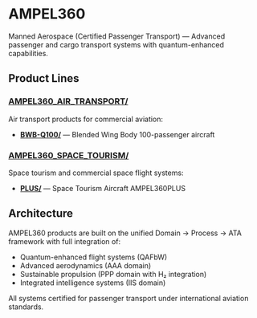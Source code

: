 # AMPEL360

Manned Aerospace (Certified Passenger Transport) — Advanced passenger and cargo transport systems with quantum-enhanced capabilities.

## Product Lines

### [AMPEL360_AIR_TRANSPORT/](./AMPEL360_AIR_TRANSPORT/)
Air transport products for commercial aviation:
- **[BWB-Q100/](./AMPEL360_AIR_TRANSPORT/BWB-Q100/)** — Blended Wing Body 100-passenger aircraft

### [AMPEL360_SPACE_TOURISM/](./AMPEL360_SPACE_TOURISM/)
Space tourism and commercial space flight systems:
- **[PLUS/](./AMPEL360_SPACE_TOURISM/PLUS/)** — Space Tourism Aircraft AMPEL360PLUS

## Architecture

AMPEL360 products are built on the unified Domain → Process → ATA framework with full integration of:
- Quantum-enhanced flight systems (QAFbW)
- Advanced aerodynamics (AAA domain)
- Sustainable propulsion (PPP domain with H₂ integration)
- Integrated intelligence systems (IIS domain)

All systems certified for passenger transport under international aviation standards.